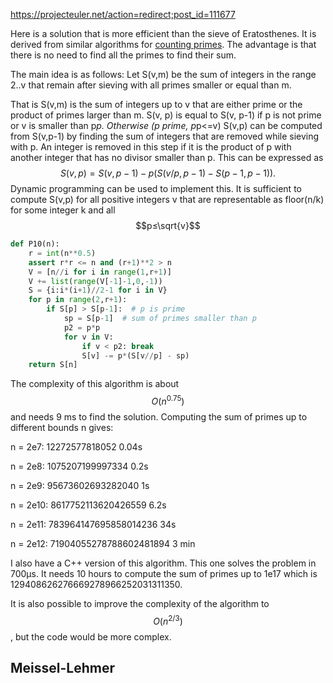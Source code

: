 https://projecteuler.net/action=redirect;post_id=111677

Here is a solution that is more efficient than the sieve of Eratosthenes. It is derived from similar algorithms for [counting primes](https://en.wikipedia.org/wiki/Prime-counting_function). The advantage is that there is no need to find all the primes to find their sum.

The main idea is as follows: Let S(v,m) be the sum of integers in the range 2..v that remain after sieving with all primes smaller or equal than m.

That is S(v,m) is the sum of integers up to v that are either prime or the product of primes larger than m.  S(v, p) is equal to S(v, p-1) if p is not prime or v is smaller than p*p. Otherwise (p prime, p*p<=v) S(v,p) can be computed from S(v,p-1) by finding the sum of integers that are removed while sieving with p. An integer is removed in this step if it is the product of p with another integer that has no divisor smaller than p. This can be expressed as
$$
S(v,p)=S(v,p−1)−p(S(v/p,p−1)−S(p−1,p−1)).
$$
Dynamic programming can be used to implement this. It is sufficient to compute S(v,p) for all positive integers v that are representable as floor(n/k) for some integer k and all $$p≤\sqrt{v}$$

```python
def P10(n):
    r = int(n**0.5)
    assert r*r <= n and (r+1)**2 > n
    V = [n//i for i in range(1,r+1)]
    V += list(range(V[-1]-1,0,-1))
    S = {i:i*(i+1)//2-1 for i in V}
    for p in range(2,r+1):
        if S[p] > S[p-1]:  # p is prime
            sp = S[p-1]  # sum of primes smaller than p
            p2 = p*p
            for v in V:
                if v < p2: break
                S[v] -= p*(S[v//p] - sp)
    return S[n]
```



The complexity of this algorithm is about $$O(n^{0.75})$$ and needs 9 ms to find the solution. Computing the sum of primes up to different bounds n gives:

n = 2e7: 12272577818052  0.04s

n = 2e8: 1075207199997334  0.2s

n = 2e9: 95673602693282040  1s

n = 2e10: 8617752113620426559  6.2s

n = 2e11: 783964147695858014236  34s

n = 2e12: 71904055278788602481894  3 min

I also have a C++ version of this algorithm. This one solves the problem in 700μs. It needs 10 hours to compute the sum of primes up to 1e17 which is 129408626276669278966252031311350.

It is also possible to improve the complexity of the algorithm to $$O(n^{2/3})$$ , but the code would be more complex.



## Meissel-Lehmer

